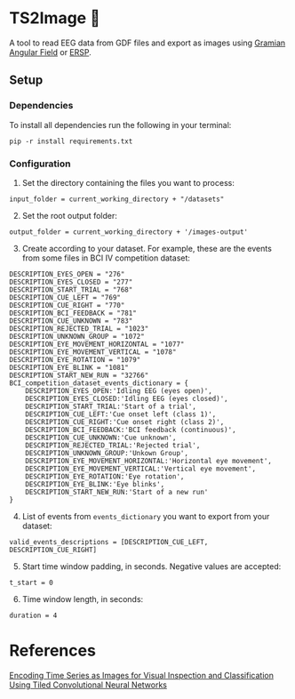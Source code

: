 # TS2Image 🌠
A tool to read EEG data from GDF files and export as images using [Gramian Angular Field](https://aaai.org/ocs/index.php/WS/AAAIW15/paper/viewFile/10179/10251) or [ERSP](https://sccn.ucsd.edu/~scott/pdf/ERSP93.pdf).

## Setup

### Dependencies
To install all dependencies run the following in your terminal:
```
pip -r install requirements.txt
```

### Configuration
1. Set the directory containing the files you want to process:
```
input_folder = current_working_directory + "/datasets"
```

2. Set the root output folder:
```
output_folder = current_working_directory + '/images-output'
```

3. Create according to your dataset. For example, these are the events from some files in BCI IV competition dataset:
```
DESCRIPTION_EYES_OPEN = "276"
DESCRIPTION_EYES_CLOSED = "277"
DESCRIPTION_START_TRIAL = "768"
DESCRIPTION_CUE_LEFT = "769"
DESCRIPTION_CUE_RIGHT = "770"
DESCRIPTION_BCI_FEEDBACK = "781"
DESCRIPTION_CUE_UNKNOWN = "783"
DESCRIPTION_REJECTED_TRIAL = "1023"
DESCRIPTION_UNKNOWN_GROUP = "1072"
DESCRIPTION_EYE_MOVEMENT_HORIZONTAL = "1077"
DESCRIPTION_EYE_MOVEMENT_VERTICAL = "1078"
DESCRIPTION_EYE_ROTATION = "1079"
DESCRIPTION_EYE_BLINK = "1081"
DESCRIPTION_START_NEW_RUN = "32766"
BCI_competition_dataset_events_dictionary = {
    DESCRIPTION_EYES_OPEN:'Idling EEG (eyes open)',
    DESCRIPTION_EYES_CLOSED:'Idling EEG (eyes closed)',
    DESCRIPTION_START_TRIAL:'Start of a trial',
    DESCRIPTION_CUE_LEFT:'Cue onset left (class 1)',
    DESCRIPTION_CUE_RIGHT:'Cue onset right (class 2)',
    DESCRIPTION_BCI_FEEDBACK:'BCI feedback (continuous)',
    DESCRIPTION_CUE_UNKNOWN:'Cue unknown',
    DESCRIPTION_REJECTED_TRIAL:'Rejected trial',
    DESCRIPTION_UNKNOWN_GROUP:'Unkown Group',
    DESCRIPTION_EYE_MOVEMENT_HORIZONTAL:'Horizontal eye movement',
    DESCRIPTION_EYE_MOVEMENT_VERTICAL:'Vertical eye movement',
    DESCRIPTION_EYE_ROTATION:'Eye rotation',
    DESCRIPTION_EYE_BLINK:'Eye blinks',
    DESCRIPTION_START_NEW_RUN:'Start of a new run'
}
```

4. List of events from `events_dictionary` you want to export from your dataset:
```
valid_events_descriptions = [DESCRIPTION_CUE_LEFT, DESCRIPTION_CUE_RIGHT]
```

5. Start time window padding, in seconds. Negative values are accepted:
```
t_start = 0
```

6. Time window length, in seconds:
```
duration = 4
```

# References
[Encoding Time Series as Images for Visual Inspection and Classification Using Tiled Convolutional Neural Networks](https://aaai.org/ocs/index.php/WS/AAAIW15/paper/viewFile/10179/10251)
